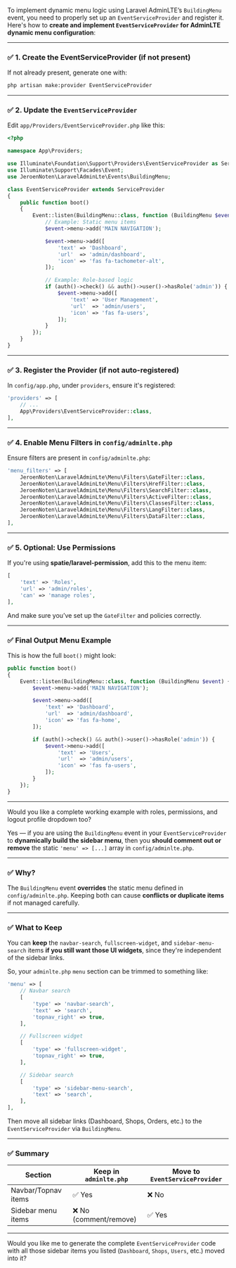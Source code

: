 To implement dynamic menu logic using Laravel AdminLTE’s `BuildingMenu` event, you need to properly set up an `EventServiceProvider` and register it. Here's how to **create and implement `EventServiceProvider` for AdminLTE dynamic menu configuration**:

---

### ✅ 1. **Create the EventServiceProvider (if not present)**

If not already present, generate one with:

```bash
php artisan make:provider EventServiceProvider
```

---

### ✅ 2. **Update the `EventServiceProvider`**

Edit `app/Providers/EventServiceProvider.php` like this:

```php
<?php

namespace App\Providers;

use Illuminate\Foundation\Support\Providers\EventServiceProvider as ServiceProvider;
use Illuminate\Support\Facades\Event;
use JeroenNoten\LaravelAdminLte\Events\BuildingMenu;

class EventServiceProvider extends ServiceProvider
{
    public function boot()
    {
        Event::listen(BuildingMenu::class, function (BuildingMenu $event) {
            // Example: Static menu items
            $event->menu->add('MAIN NAVIGATION');

            $event->menu->add([
                'text' => 'Dashboard',
                'url'  => 'admin/dashboard',
                'icon' => 'fas fa-tachometer-alt',
            ]);

            // Example: Role-based logic
            if (auth()->check() && auth()->user()->hasRole('admin')) {
                $event->menu->add([
                    'text' => 'User Management',
                    'url'  => 'admin/users',
                    'icon' => 'fas fa-users',
                ]);
            }
        });
    }
}
```

---

### ✅ 3. **Register the Provider (if not auto-registered)**

In `config/app.php`, under `providers`, ensure it's registered:

```php
'providers' => [
    // ...
    App\Providers\EventServiceProvider::class,
],
```

---

### ✅ 4. **Enable Menu Filters in `config/adminlte.php`**

Ensure filters are present in `config/adminlte.php`:

```php
'menu_filters' => [
    JeroenNoten\LaravelAdminLte\Menu\Filters\GateFilter::class,
    JeroenNoten\LaravelAdminLte\Menu\Filters\HrefFilter::class,
    JeroenNoten\LaravelAdminLte\Menu\Filters\SearchFilter::class,
    JeroenNoten\LaravelAdminLte\Menu\Filters\ActiveFilter::class,
    JeroenNoten\LaravelAdminLte\Menu\Filters\ClassesFilter::class,
    JeroenNoten\LaravelAdminLte\Menu\Filters\LangFilter::class,
    JeroenNoten\LaravelAdminLte\Menu\Filters\DataFilter::class,
],
```

---

### ✅ 5. **Optional: Use Permissions**

If you're using **spatie/laravel-permission**, add this to the menu item:

```php
[
    'text' => 'Roles',
    'url' => 'admin/roles',
    'can' => 'manage roles',
],
```

And make sure you’ve set up the `GateFilter` and policies correctly.

---

### ✅ Final Output Menu Example

This is how the full `boot()` might look:

```php
public function boot()
{
    Event::listen(BuildingMenu::class, function (BuildingMenu $event) {
        $event->menu->add('MAIN NAVIGATION');

        $event->menu->add([
            'text' => 'Dashboard',
            'url'  => 'admin/dashboard',
            'icon' => 'fas fa-home',
        ]);

        if (auth()->check() && auth()->user()->hasRole('admin')) {
            $event->menu->add([
                'text' => 'Users',
                'url'  => 'admin/users',
                'icon' => 'fas fa-users',
            ]);
        }
    });
}
```

---

Would you like a complete working example with roles, permissions, and logout profile dropdown too?

Yes — if you are using the `BuildingMenu` event in your `EventServiceProvider` to **dynamically build the sidebar menu**, then you **should comment out or remove** the static `'menu' => [...]` array in `config/adminlte.php`.

---

### ✅ Why?

The `BuildingMenu` event **overrides** the static menu defined in `config/adminlte.php`. Keeping both can cause **conflicts or duplicate items** if not managed carefully.

---

### ✅ What to Keep

You can **keep** the `navbar-search`, `fullscreen-widget`, and `sidebar-menu-search` items **if you still want those UI widgets**, since they're independent of the sidebar links.

So, your `adminlte.php` `menu` section can be trimmed to something like:

```php
'menu' => [
    // Navbar search
    [
        'type' => 'navbar-search',
        'text' => 'search',
        'topnav_right' => true,
    ],

    // Fullscreen widget
    [
        'type' => 'fullscreen-widget',
        'topnav_right' => true,
    ],

    // Sidebar search
    [
        'type' => 'sidebar-menu-search',
        'text' => 'search',
    ],
],
```

Then move all sidebar links (Dashboard, Shops, Orders, etc.) to the `EventServiceProvider` via `BuildingMenu`.

---

### ✅ Summary

| Section             | Keep in `adminlte.php` | Move to `EventServiceProvider` |
| ------------------- | ---------------------- | ------------------------------ |
| Navbar/Topnav items | ✅ Yes                  | ❌ No                           |
| Sidebar menu items  | ❌ No (comment/remove)  | ✅ Yes                          |

---

Would you like me to generate the complete `EventServiceProvider` code with all those sidebar items you listed (`Dashboard`, `Shops`, `Users`, etc.) moved into it?

